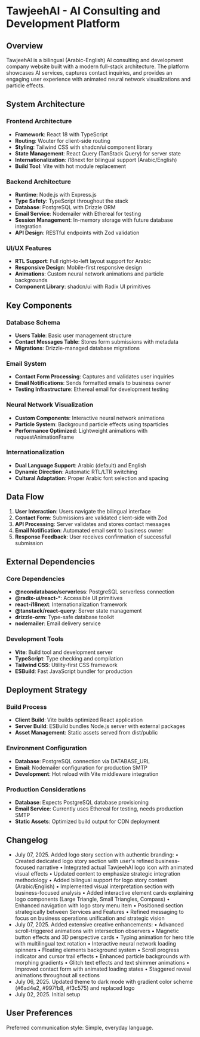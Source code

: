 # TawjeehAI - AI Consulting and Development Platform

## Overview

TawjeehAI is a bilingual (Arabic-English) AI consulting and development company website built with a modern full-stack architecture. The platform showcases AI services, captures contact inquiries, and provides an engaging user experience with animated neural network visualizations and particle effects.

## System Architecture

### Frontend Architecture
- **Framework**: React 18 with TypeScript
- **Routing**: Wouter for client-side routing
- **Styling**: Tailwind CSS with shadcn/ui component library
- **State Management**: React Query (TanStack Query) for server state
- **Internationalization**: i18next for bilingual support (Arabic/English)
- **Build Tool**: Vite with hot module replacement

### Backend Architecture
- **Runtime**: Node.js with Express.js
- **Type Safety**: TypeScript throughout the stack
- **Database**: PostgreSQL with Drizzle ORM
- **Email Service**: Nodemailer with Ethereal for testing
- **Session Management**: In-memory storage with future database integration
- **API Design**: RESTful endpoints with Zod validation

### UI/UX Features
- **RTL Support**: Full right-to-left layout support for Arabic
- **Responsive Design**: Mobile-first responsive design
- **Animations**: Custom neural network animations and particle backgrounds
- **Component Library**: shadcn/ui with Radix UI primitives

## Key Components

### Database Schema
- **Users Table**: Basic user management structure
- **Contact Messages Table**: Stores form submissions with metadata
- **Migrations**: Drizzle-managed database migrations

### Email System
- **Contact Form Processing**: Captures and validates user inquiries
- **Email Notifications**: Sends formatted emails to business owner
- **Testing Infrastructure**: Ethereal email for development testing

### Neural Network Visualization
- **Custom Components**: Interactive neural network animations
- **Particle System**: Background particle effects using tsparticles
- **Performance Optimized**: Lightweight animations with requestAnimationFrame

### Internationalization
- **Dual Language Support**: Arabic (default) and English
- **Dynamic Direction**: Automatic RTL/LTR switching
- **Cultural Adaptation**: Proper Arabic font selection and spacing

## Data Flow

1. **User Interaction**: Users navigate the bilingual interface
2. **Contact Form**: Submissions are validated client-side with Zod
3. **API Processing**: Server validates and stores contact messages
4. **Email Notification**: Automated email sent to business owner
5. **Response Feedback**: User receives confirmation of successful submission

## External Dependencies

### Core Dependencies
- **@neondatabase/serverless**: PostgreSQL serverless connection
- **@radix-ui/react-***: Accessible UI primitives
- **react-i18next**: Internationalization framework
- **@tanstack/react-query**: Server state management
- **drizzle-orm**: Type-safe database toolkit
- **nodemailer**: Email delivery service

### Development Tools
- **Vite**: Build tool and development server
- **TypeScript**: Type checking and compilation
- **Tailwind CSS**: Utility-first CSS framework
- **ESBuild**: Fast JavaScript bundler for production

## Deployment Strategy

### Build Process
- **Client Build**: Vite builds optimized React application
- **Server Build**: ESBuild bundles Node.js server with external packages
- **Asset Management**: Static assets served from dist/public

### Environment Configuration
- **Database**: PostgreSQL connection via DATABASE_URL
- **Email**: Nodemailer configuration for production SMTP
- **Development**: Hot reload with Vite middleware integration

### Production Considerations
- **Database**: Expects PostgreSQL database provisioning
- **Email Service**: Currently uses Ethereal for testing, needs production SMTP
- **Static Assets**: Optimized build output for CDN deployment

## Changelog
- July 07, 2025. Added logo story section with authentic branding:
  • Created dedicated logo story section with user's refined business-focused narrative
  • Integrated actual TawjeehAI logo icon with animated visual effects
  • Updated content to emphasize strategic integration methodology
  • Added bilingual support for logo story content (Arabic/English)
  • Implemented visual interpretation section with business-focused analysis
  • Added interactive element cards explaining logo components (Large Triangle, Small Triangles, Compass)
  • Enhanced navigation with logo story menu item
  • Positioned section strategically between Services and Features
  • Refined messaging to focus on business operations unification and strategic vision
- July 07, 2025. Added extensive creative enhancements:
  • Advanced scroll-triggered animations with intersection observers
  • Magnetic button effects and 3D perspective cards
  • Typing animation for hero title with multilingual text rotation
  • Interactive neural network loading spinners
  • Floating elements background system
  • Scroll progress indicator and cursor trail effects
  • Enhanced particle backgrounds with morphing gradients
  • Glitch text effects and text shimmer animations
  • Improved contact form with animated loading states
  • Staggered reveal animations throughout all sections
- July 06, 2025. Updated theme to dark mode with gradient color scheme (#6ad4e2, #997fb8, #f3c575) and replaced logo
- July 02, 2025. Initial setup

## User Preferences

Preferred communication style: Simple, everyday language.